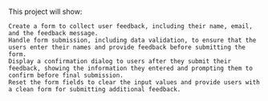 This project will show:

    Create a form to collect user feedback, including their name, email, and the feedback message.
    Handle form submission, including data validation, to ensure that the users enter their names and provide feedback before submitting the form.
    Display a confirmation dialog to users after they submit their feedback, showing the information they entered and prompting them to confirm before final submission.
    Reset the form fields to clear the input values and provide users with a clean form for submitting additional feedback.